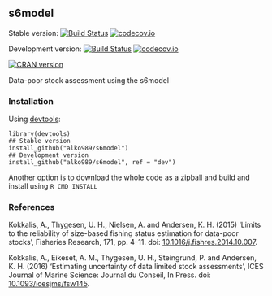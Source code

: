 ## s6model

Stable version: [![Build Status](https://travis-ci.org/alko989/s6model.svg?branch=master)](https://travis-ci.org/alko989/s6model?branch=master)
[![codecov.io](https://codecov.io/github/alko989/s6model/coverage.svg?branch=master)](https://codecov.io/github/alko989/s6model?branch=master)

Development version: [![Build Status](https://travis-ci.org/alko989/s6model.svg?branch=dev)](https://travis-ci.org/alko989/s6model?branch=dev)
[![codecov.io](https://codecov.io/github/alko989/s6model/coverage.svg?branch=dev)](https://codecov.io/github/alko989/s6model?branch=dev)

[![CRAN version](http://www.r-pkg.org/badges/version/s6model)](http://cran.r-project.org/package=s6model)

Data-poor stock assessment using the s6model


### Installation

Using [devtools](http://cran.r-project.org/web/packages/devtools/index.html):

``` 
library(devtools)
## Stable version
install_github("alko989/s6model")
## Development version
install_github("alko989/s6model", ref = "dev")
```

Another option is to download the whole code as a zipball and build and install using ```R CMD INSTALL```

### References
Kokkalis, A., Thygesen, U. H., Nielsen, A. and Andersen, K. H. (2015) ‘Limits to the reliability of size-based fishing status estimation for data-poor stocks’, Fisheries Research, 171, pp. 4–11. doi: [10.1016/j.fishres.2014.10.007](https://dx.doi.org/10.1016/j.fishres.2014.10.007).

Kokkalis, A., Eikeset, A. M., Thygesen, U. H., Steingrund, P. and Andersen, K. H. (2016) ‘Estimating uncertainty of data limited stock assessments’, ICES Journal of Marine Science: Journal du Conseil, In Press. doi: [10.1093/icesjms/fsw145](https://dx.doi.org/10.1093/icesjms/fsw145).

